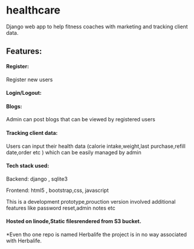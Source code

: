# healthcare
Django web app to help fitness coaches with marketing and tracking client data.

## Features:

#### Register:
Register new users

#### Login/Logout:

#### Blogs:
Admin can post blogs that can be viewed by registered users

#### Tracking client data:
Users can input their health data (calorie intake,weight,last purchase,refill date,order etc ) which can be easily managed by admin

#### Tech stack used:
 Backend:
 django , sqlite3
 
 Frontend:
 html5 , bootstrap,css, javascript
 
 This is a development prototype,prouction version involved additional features like password reset,admin notes etc
 
 #### Hosted on linode,Static filesrendered from S3 bucket.
 
 *Even tho one repo is named Herbalife the project is in no way associated with Herbalife.
